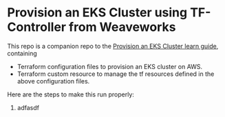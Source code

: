 # Provision an EKS Cluster using TF-Controller from Weaveworks

This repo is a companion repo to the [Provision an EKS Cluster learn guide](https://learn.hashicorp.com/terraform/kubernetes/provision-eks-cluster), containing
- Terraform configuration files to provision an EKS cluster on AWS.
- Terraform custom resource to manage the tf resources defined in the above configuration files.

Here are the steps to make this run properly:
1. adfasdf
